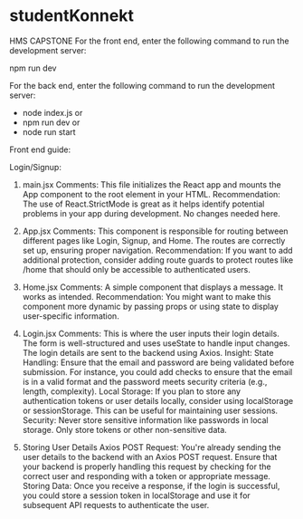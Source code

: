 # studentKonnekt
HMS CAPSTONE
For the front end, enter the following command to run the development server: 

npm run dev



For the back end, enter the following command to run the development server: 
- node index.js
or 
- npm run dev or 
- node run start



Front end guide: 

Login/Signup:
1. main.jsx
Comments: This file initializes the React app and mounts the App component to the root element in your HTML.
Recommendation: The use of React.StrictMode is great as it helps identify potential problems in your app during development. No changes needed here.

2. App.jsx
Comments: This component is responsible for routing between different pages like Login, Signup, and Home. The routes are correctly set up, ensuring proper navigation.
Recommendation: If you want to add additional protection, consider adding route guards to protect routes like /home that should only be accessible to authenticated users.

3. Home.jsx
Comments: A simple component that displays a message. It works as intended.
Recommendation: You might want to make this component more dynamic by passing props or using state to display user-specific information.

4. Login.jsx
Comments: This is where the user inputs their login details. The form is well-structured and uses useState to handle input changes. The login details are sent to the backend using Axios.
Insight:
State Handling: Ensure that the email and password are being validated before submission. For instance, you could add checks to ensure that the email is in a valid format and the password meets security criteria (e.g., length, complexity).
Local Storage: If you plan to store any authentication tokens or user details locally, consider using localStorage or sessionStorage. This can be useful for maintaining user sessions.
Security: Never store sensitive information like passwords in local storage. Only store tokens or other non-sensitive data.

5. Storing User Details
Axios POST Request: You're already sending the user details to the backend with an Axios POST request. Ensure that your backend is properly handling this request by checking for the correct user and responding with a token or appropriate message.
Storing Data: Once you receive a response, if the login is successful, you could store a session token in localStorage and use it for subsequent API requests to authenticate the user.

